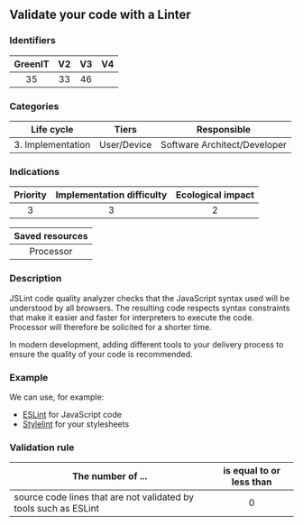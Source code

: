 ## Validate your code with a Linter

### Identifiers

| GreenIT |  V2  |  V3  |  V4  |
|:-------:|:----:|:----:|:----:|
|   35   | 33  | 46  |      |

### Categories

| Life cycle |  Tiers  |  Responsible  |
|:---------:|:----:|:----:|
| 3. Implementation | User/Device | Software Architect/Developer |

### Indications

| Priority |      Implementation difficulty       |  Ecological impact    |
|:-------------------:|:-------------------------:|:---------------------:|
| 3 | 3 | 2 |

|Saved resources                                    |
|:----------------------------------------------------------:|
|  Processor |

### Description

JSLint code quality analyzer checks that the JavaScript syntax used will be understood by all browsers. The resulting code respects syntax constraints that make it easier and faster for interpreters to execute the code. Processor will therefore be solicited for a shorter time.

In modern development, adding different tools to your delivery process to ensure the quality of your code is recommended. 

### Example

We can use, for example:
* [ESLint](https://eslint.org/) for JavaScript code
* [Stylelint](https://stylelint.io/) for your stylesheets

### Validation rule

| The number of ...     | is equal to or less than   |  
|-------------------|:-------------------------:|
| source code lines that are not validated by tools such as ESLint  | 0  |
